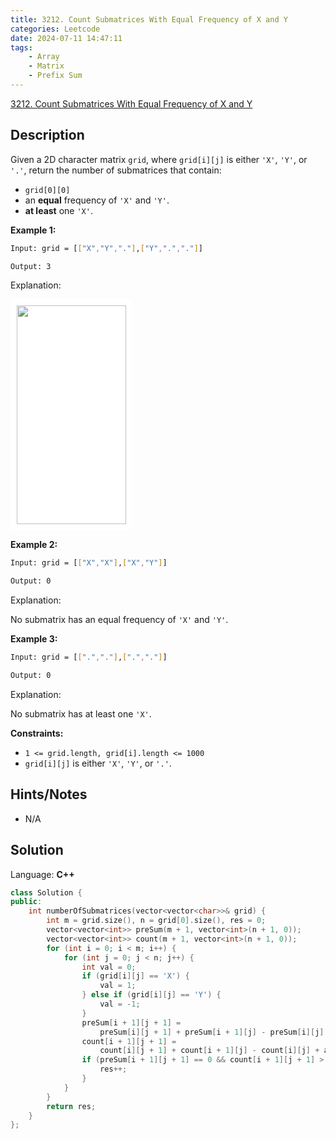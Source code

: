 ```yaml
---
title: 3212. Count Submatrices With Equal Frequency of X and Y
categories: Leetcode
date: 2024-07-11 14:47:11
tags:
    - Array
    - Matrix
    - Prefix Sum
---
```


[3212. Count Submatrices With Equal Frequency of X and Y](https://leetcode.com/problems/count-submatrices-with-equal-frequency-of-x-and-y/description/)

## Description

Given a 2D character matrix `grid`, where `grid[i][j]` is either `'X'`, `'Y'`, or `'.'`, return the number of submatrices that contain:

- `grid[0][0]`
- an **equal**  frequency of `'X'` and `'Y'`.
- **at least**  one `'X'`.

**Example 1:**

```bash
Input: grid = [["X","Y","."],["Y",".","."]]

Output: 3
```

Explanation:

<img alt="" src="https://assets.leetcode.com/uploads/2024/06/07/examplems.png" style="padding: 10px; background: rgb(255, 255, 255); border-radius: 0.5rem; width: 175px; height: 350px; --darkreader-inline-bgimage: initial; --darkreader-inline-bgcolor: #242729;" data-darkreader-inline-bgimage="" data-darkreader-inline-bgcolor="">

**Example 2:**

```bash
Input: grid = [["X","X"],["X","Y"]]

Output: 0
```

Explanation:

No submatrix has an equal frequency of `'X'` and `'Y'`.

**Example 3:**

```bash
Input: grid = [[".","."],[".","."]]

Output: 0
```

Explanation:

No submatrix has at least one `'X'`.

**Constraints:**

- `1 <= grid.length, grid[i].length <= 1000`
- `grid[i][j]` is either `'X'`, `'Y'`, or `'.'`.

## Hints/Notes

- N/A

## Solution

Language: **C++**

```C++
class Solution {
public:
    int numberOfSubmatrices(vector<vector<char>>& grid) {
        int m = grid.size(), n = grid[0].size(), res = 0;
        vector<vector<int>> preSum(m + 1, vector<int>(n + 1, 0));
        vector<vector<int>> count(m + 1, vector<int>(n + 1, 0));
        for (int i = 0; i < m; i++) {
            for (int j = 0; j < n; j++) {
                int val = 0;
                if (grid[i][j] == 'X') {
                    val = 1;
                } else if (grid[i][j] == 'Y') {
                    val = -1;
                }
                preSum[i + 1][j + 1] =
                    preSum[i][j + 1] + preSum[i + 1][j] - preSum[i][j] + val;
                count[i + 1][j + 1] =
                    count[i][j + 1] + count[i + 1][j] - count[i][j] + abs(val);
                if (preSum[i + 1][j + 1] == 0 && count[i + 1][j + 1] > 0) {
                    res++;
                }
            }
        }
        return res;
    }
};
```
